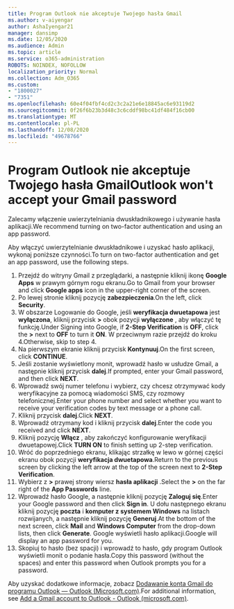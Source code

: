 ```yaml
---
title: Program Outlook nie akceptuje Twojego hasła Gmail
ms.author: v-aiyengar
author: AshaIyengar21
manager: dansimp
ms.date: 12/05/2020
ms.audience: Admin
ms.topic: article
ms.service: o365-administration
ROBOTS: NOINDEX, NOFOLLOW
localization_priority: Normal
ms.collection: Adm_O365
ms.custom:
- "1800027"
- "7351"
ms.openlocfilehash: 60e4f04fbf4cd2c3c2a21e6e18845ac6e93119d2
ms.sourcegitcommit: 0f26f6b23b3d48c3c6cddf98bc41df484f16cb00
ms.translationtype: MT
ms.contentlocale: pl-PL
ms.lasthandoff: 12/08/2020
ms.locfileid: "49678766"
---
```

# <a name="outlook-wont-accept-your-gmail-password"></a><span data-ttu-id="1a903-102">Program Outlook nie akceptuje Twojego hasła Gmail</span><span class="sxs-lookup"><span data-stu-id="1a903-102">Outlook won't accept your Gmail password</span></span>

<span data-ttu-id="1a903-103">Zalecamy włączenie uwierzytelniania dwuskładnikowego i używanie hasła aplikacji.</span><span class="sxs-lookup"><span data-stu-id="1a903-103">We recommend turning on two-factor authentication and using an app password.</span></span>

<span data-ttu-id="1a903-104">Aby włączyć uwierzytelnianie dwuskładnikowe i uzyskać hasło aplikacji, wykonaj poniższe czynności.</span><span class="sxs-lookup"><span data-stu-id="1a903-104">To turn on two-factor authentication and get an app password, use the following steps.</span></span>

1. <span data-ttu-id="1a903-105">Przejdź do witryny Gmail z przeglądarki, a następnie kliknij ikonę **Google Apps** w prawym górnym rogu ekranu.</span><span class="sxs-lookup"><span data-stu-id="1a903-105">Go to Gmail from your browser and click **Google apps** icon in the upper-right corner of the screen.</span></span>
1. <span data-ttu-id="1a903-106">Po lewej stronie kliknij pozycję **zabezpieczenia**.</span><span class="sxs-lookup"><span data-stu-id="1a903-106">On the left, click **Security**.</span></span>
1. <span data-ttu-id="1a903-107">W obszarze Logowanie do Google, jeśli **weryfikacja dwuetapowa** jest **wyłączona**, kliknij przycisk **>** obok pozycji **wyłączone** , aby włączyć tę funkcję.</span><span class="sxs-lookup"><span data-stu-id="1a903-107">Under Signing into Google, if **2-Step Verification** is **OFF**, click the **>** next to **OFF** to turn it **ON**.</span></span> <span data-ttu-id="1a903-108">W przeciwnym razie przejdź do kroku 4.</span><span class="sxs-lookup"><span data-stu-id="1a903-108">Otherwise, skip to step 4.</span></span>
1. <span data-ttu-id="1a903-109">Na pierwszym ekranie kliknij przycisk **Kontynuuj**.</span><span class="sxs-lookup"><span data-stu-id="1a903-109">On the first screen, click **CONTINUE**.</span></span>
1. <span data-ttu-id="1a903-110">Jeśli zostanie wyświetlony monit, wprowadź hasło w usłudze Gmail, a następnie kliknij przycisk **dalej**.</span><span class="sxs-lookup"><span data-stu-id="1a903-110">If prompted, enter your Gmail password, and then click **NEXT**.</span></span>
1. <span data-ttu-id="1a903-111">Wprowadź swój numer telefonu i wybierz, czy chcesz otrzymywać kody weryfikacyjne za pomocą wiadomości SMS, czy rozmowy telefonicznej.</span><span class="sxs-lookup"><span data-stu-id="1a903-111">Enter your phone number and select whether you want to receive your verification codes by text message or a phone call.</span></span>
1. <span data-ttu-id="1a903-112">Kliknij przycisk **dalej**.</span><span class="sxs-lookup"><span data-stu-id="1a903-112">Click **NEXT**.</span></span>
1. <span data-ttu-id="1a903-113">Wprowadź otrzymany kod i kliknij przycisk **dalej**.</span><span class="sxs-lookup"><span data-stu-id="1a903-113">Enter the code you received and click **NEXT**.</span></span>
1. <span data-ttu-id="1a903-114">Kliknij pozycję **Włącz** , aby zakończyć konfigurowanie weryfikacji dwuetapowej.</span><span class="sxs-lookup"><span data-stu-id="1a903-114">Click **TURN ON** to finish setting up 2-step verification.</span></span>
1. <span data-ttu-id="1a903-115">Wróć do poprzedniego ekranu, klikając strzałkę w lewo w górnej części ekranu obok pozycji **weryfikacja dwuetapowa**.</span><span class="sxs-lookup"><span data-stu-id="1a903-115">Return to the previous screen by clicking the left arrow at the top of the screen next to **2-Step Verification**.</span></span>
1. <span data-ttu-id="1a903-116">Wybierz z **>** prawej strony wiersz **hasła aplikacji** .</span><span class="sxs-lookup"><span data-stu-id="1a903-116">Select the **>** on the far right of the **App Passwords** line.</span></span>
1. <span data-ttu-id="1a903-117">Wprowadź hasło Google, a następnie kliknij pozycję **Zaloguj się**.</span><span class="sxs-lookup"><span data-stu-id="1a903-117">Enter your Google password and then click **Sign in**.</span></span> <span data-ttu-id="1a903-118">U dołu następnego ekranu kliknij pozycję **poczta** i **komputer z systemem Windows** na listach rozwijanych, a następnie kliknij pozycję **Generuj**.</span><span class="sxs-lookup"><span data-stu-id="1a903-118">At the bottom of the next screen, click **Mail** and **Windows Computer** from the drop-down lists, then click **Generate**.</span></span>
<span data-ttu-id="1a903-119">Google wyświetli hasło aplikacji.</span><span class="sxs-lookup"><span data-stu-id="1a903-119">Google will display an app password for you.</span></span> 
13. <span data-ttu-id="1a903-120">Skopiuj to hasło (bez spacji) i wprowadź to hasło, gdy program Outlook wyświetli monit o podanie hasła.</span><span class="sxs-lookup"><span data-stu-id="1a903-120">Copy this password (without the spaces) and enter this password when Outlook prompts you for a password.</span></span>

<span data-ttu-id="1a903-121">Aby uzyskać dodatkowe informacje, zobacz [Dodawanie konta Gmail do programu Outlook — Outlook (Microsoft.com)](https://support.microsoft.com/office/add-a-gmail-account-to-outlook-70191667-9c52-4581-990e-e30318c2c081).</span><span class="sxs-lookup"><span data-stu-id="1a903-121">For additional information, see [Add a Gmail account to Outlook - Outlook (microsoft.com)](https://support.microsoft.com/office/add-a-gmail-account-to-outlook-70191667-9c52-4581-990e-e30318c2c081).</span></span>
